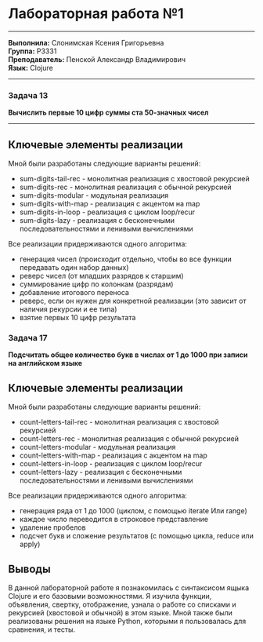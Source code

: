 # Лабораторная работа №1
---
**Выполнила:** Слонимская Ксения  Григорьевна  
**Группа:** Р3331  
**Преподаватель:** Пенской Александр Владимирович  
**Язык:** Clojure

---

### Задача 13
**Вычислить первые 10 цифр суммы ста 50-значных чисел**

---

## Ключевые элементы реализации

Мной были разработаны следующие варианты решений:
- sum-digits-tail-rec - монолитная реализация с хвостовой рекурсией
- sum-digits-rec - монолитная реализация с обычной рекурсией
- sum-digits-modular - модульная реализация
- sum-digits-with-map - реализация с акцентом на map
- sum-digits-in-loop - реализация с циклом loop/recur
- sum-digits-lazy - реализация с бесконечными последовательностями и ленивыми вычислениями

Все реализации придерживаются одного алгоритма: 
- генерация чисел (происходит отдельно, чтобы во все функции передавать один набор данных)
- реверс чисел (от младших разрядов к старшим)
- суммирование цифр по колонкам (разрядам)
- добавление итогового переноса
- реверс, если он нужен для конкретной реализации (это зависит от наличия рекурсии и ее типа)
- взятие первых 10 цифр результата


### Задача 17  
**Подсчитать общее количество букв в числах от 1 до 1000 при записи на английском языке**

## Ключевые элементы реализации

Мной были разработаны следующие варианты решений:
- count-letters-tail-rec - монолитная реализация с хвостовой рекурсией
- count-letters-rec - монолитная реализация с обычной рекурсией
- count-letters-modular - модульная реализация
- count-letters-with-map - реализация с акцентом на map
- count-letters-in-loop - реализация с циклом loop/recur
- count-letters-lazy - реализация с бесконечными последовательностями и ленивыми вычислениями

Все реализации придерживаются одного алгоритма: 
- генерация ряда от 1 до 1000 (циклом, с помощью iterate Или range)
- каждое число переводится в строковое представление
- удаление пробелов
- подсчет букв и сложение результатов (с помощью цикла, reduce или apply)

## Выводы

В данной лабораторной работе я познакомилась с синтаксисом ящыка Clojure и его базовыми возможностями. Я изучила функции, объявления, свертку, отображение, узнала о работе со списками и рекурсией (хвостовой и обычной) в этом языке. 
Мной также были реализованы решения на языке Python, которыми я пользовалась для сравнения, и тесты.
